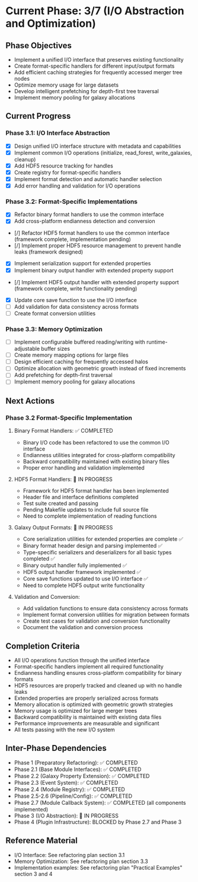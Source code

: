 <!-- Purpose: Current project phase context -->
<!-- Update Rules:
- 500-word limit! 
- Include: 
  • Phase objectives
  • Current progress as a checklist (keep short)
  • Next actions (more detail - 2-3 sentences)
  • Completion criteria 
  • Inter-phase dependencies
- At major phase completion archive as phase-[X].md and refresh for next phase
-->

# Current Phase: 3/7 (I/O Abstraction and Optimization)

## Phase Objectives
- Implement a unified I/O interface that preserves existing functionality
- Create format-specific handlers for different input/output formats
- Add efficient caching strategies for frequently accessed merger tree nodes
- Optimize memory usage for large datasets
- Develop intelligent prefetching for depth-first tree traversal
- Implement memory pooling for galaxy allocations

## Current Progress

### Phase 3.1: I/O Interface Abstraction
- [x] Design unified I/O interface structure with metadata and capabilities
- [x] Implement common I/O operations (initialize, read_forest, write_galaxies, cleanup)
- [x] Add HDF5 resource tracking for handles
- [x] Create registry for format-specific handlers
- [x] Implement format detection and automatic handler selection
- [x] Add error handling and validation for I/O operations

### Phase 3.2: Format-Specific Implementations
- [x] Refactor binary format handlers to use the common interface
- [x] Add cross-platform endianness detection and conversion
- [/] Refactor HDF5 format handlers to use the common interface (framework complete, implementation pending)
- [/] Implement proper HDF5 resource management to prevent handle leaks (framework designed)
- [x] Implement serialization support for extended properties
- [x] Implement binary output handler with extended property support
- [/] Implement HDF5 output handler with extended property support (framework complete, write functionality pending)
- [x] Update core save function to use the I/O interface
- [ ] Add validation for data consistency across formats
- [ ] Create format conversion utilities

### Phase 3.3: Memory Optimization
- [ ] Implement configurable buffered reading/writing with runtime-adjustable buffer sizes
- [ ] Create memory mapping options for large files
- [ ] Design efficient caching for frequently accessed halos
- [ ] Optimize allocation with geometric growth instead of fixed increments
- [ ] Add prefetching for depth-first traversal
- [ ] Implement memory pooling for galaxy allocations

## Next Actions

### Phase 3.2 Format-Specific Implementation
1. Binary Format Handlers: ✅ COMPLETED
   - Binary I/O code has been refactored to use the common I/O interface
   - Endianness utilities integrated for cross-platform compatibility
   - Backward compatibility maintained with existing binary files
   - Proper error handling and validation implemented

2. HDF5 Format Handlers: 🔄 IN PROGRESS
   - Framework for HDF5 format handler has been implemented
   - Header file and interface definitions completed
   - Test suite created and passing
   - Pending Makefile updates to include full source file
   - Need to complete implementation of reading functions

3. Galaxy Output Formats: 🔄 IN PROGRESS
   - Core serialization utilities for extended properties are complete ✅
   - Binary format header design and parsing implemented ✅
   - Type-specific serializers and deserializers for all basic types completed ✅
   - Binary output handler fully implemented ✅
   - HDF5 output handler framework implemented ✅
   - Core save functions updated to use I/O interface ✅
   - Need to complete HDF5 output write functionality

4. Validation and Conversion:
   - Add validation functions to ensure data consistency across formats
   - Implement format conversion utilities for migration between formats
   - Create test cases for validation and conversion functionality
   - Document the validation and conversion process

## Completion Criteria
- All I/O operations function through the unified interface
- Format-specific handlers implement all required functionality
- Endianness handling ensures cross-platform compatibility for binary formats
- HDF5 resources are properly tracked and cleaned up with no handle leaks
- Extended properties are properly serialized across formats
- Memory allocation is optimized with geometric growth strategies
- Memory usage is optimized for large merger trees
- Backward compatibility is maintained with existing data files
- Performance improvements are measurable and significant
- All tests passing with the new I/O system

## Inter-Phase Dependencies
- Phase 1 (Preparatory Refactoring): ✅ COMPLETED
- Phase 2.1 (Base Module Interfaces): ✅ COMPLETED
- Phase 2.2 (Galaxy Property Extension): ✅ COMPLETED
- Phase 2.3 (Event System): ✅ COMPLETED
- Phase 2.4 (Module Registry): ✅ COMPLETED
- Phase 2.5-2.6 (Pipeline/Config): ✅ COMPLETED
- Phase 2.7 (Module Callback System): ✅ COMPLETED (all components implemented)
- Phase 3 (I/O Abstraction): 🔄 IN PROGRESS
- Phase 4 (Plugin Infrastructure): BLOCKED by Phase 2.7 and Phase 3

## Reference Material
- I/O Interface: See refactoring plan section 3.1
- Memory Optimization: See refactoring plan section 3.3
- Implementation examples: See refactoring plan "Practical Examples" section 3 and 4